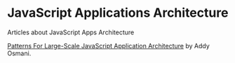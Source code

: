 # JavaScript Applications Architecture
Articles about JavaScript Apps Architecture

[Patterns For Large-Scale JavaScript Application Architecture](https://addyosmani.com/largescalejavascript/) by Addy Osmani.
